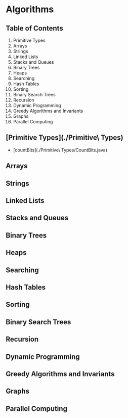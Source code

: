 # Algorithms

## Table of Contents
1. Primitive Types
2. Arrays
3. Strings
4. Linked Lists
5. Stacks and Queues
6. Binary Trees
7. Heaps
8. Searching
9. Hash Tables
10. Sorting
11. Binary Search Trees
12. Recursion
13. Dynamic Programming
14. Greedy Algorithms and Invariants
15. Graphs
16. Parallel Computing

## [Primitive Types](./Primitive\ Types)
* [countBits](./Primitive\ Types/CountBits.java)

## Arrays

## Strings

## Linked Lists

## Stacks and Queues

## Binary Trees

## Heaps

## Searching

## Hash Tables

## Sorting

## Binary Search Trees

## Recursion

## Dynamic Programming

## Greedy Algorithms and Invariants

## Graphs

## Parallel Computing
